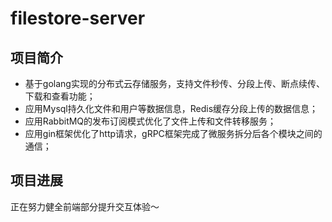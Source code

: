 # filestore-server
## 项目简介

+ 基于golang实现的分布式云存储服务，支持文件秒传、分段上传、断点续传、下载和查看功能；
+ 应用Mysql持久化文件和用户等数据信息，Redis缓存分段上传的数据信息；
+ 应用RabbitMQ的发布订阅模式优化了文件上传和文件转移服务；
+ 应用gin框架优化了http请求，gRPC框架完成了微服务拆分后各个模块之间的通信；

## 项目进展

正在努力健全前端部分提升交互体验～



